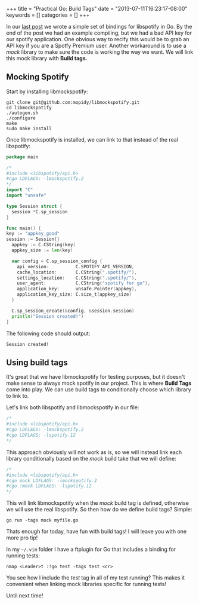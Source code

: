 +++
title = "Practical Go: Build Tags"
date = "2013-07-11T16:23:17-08:00"
keywords = []
categories = []
+++


In our [last post](/blog/2013/07/08/practical-go-c-bindings/) we wrote a simple set of bindings for libspotify in Go. By the end of the post we had an example compiling, but we had a bad API key for our spotify application. One obvious way to recify this would be to grab an API key if you are a Spotfy Premium user. Another workaround is to use a *mock* library to make sure the code is working the way we want. We will link this mock library with **Build tags.**

## Mocking Spotify
Start by installing libmockspotify:
``` text
git clone git@github.com:mopidy/libmockspotify.git
cd libmockspotify
./autogen.sh
./configure
make
sudo make install
```

Once libmockspotify is installed, we can link to that instead of the real libspotify:


``` go
package main

/*
#include <libspotify/api.h>
#cgo LDFLAGS: -lmockspotify.2
*/
import "C"
import "unsafe"

type Session struct {
  session *C.sp_session
}

func main() {
key := "appkey_good"
session := Session{}
  appkey := C.CString(key)
  appkey_size := len(key)

  var config = C.sp_session_config {
    api_version:          C.SPOTIFY_API_VERSION,
    cache_location:       C.CString(".spotify/"),
    settings_location:    C.CString(".spotify/"),
    user_agent:           C.CString("spotify for go"),
    application_key:      unsafe.Pointer(appkey),
    application_key_size: C.size_t(appkey_size)
  }

  C.sp_session_create(&config, &session.session)
  println("Session created!")
}
```

The following code should output:
``` text
Session created!
```

## Using build tags
It's great that we have libmockspotify for testing purposes, but it doesn't make sense to always mock spotify in our project. This is where **Build Tags** come into play. We can use build tags to conditionally choose which library to link to. 

Let's link both libspotify and libmockspotify in our file:
``` go
/*
#include <libspotify/api.h>
#cgo LDFLAGS: -lmockspotify.2
#cgo LDFLAGS: -lspotify.12
*/
```

This approach obviously will not work as is, so we will instead link each library conditionally based on the *mock* build take that we will define:
``` go
/*
#include <libspotify/api.h>
#cgo mock LDFLAGS: -lmockspotify.2
#cgo !mock LDFLAGS: -lspotify.12
*/
```

This will link libmockspotify when the *mock* build tag is defined, otherwise we will use the real libspotify. So then how do we define build tags? Simple:

``` text
go run -tags mock myfile.go
```

Thats enough for today, have fun with build tags! I will leave you with one more pro tip!

In my `~/.vim` folder I have a ftplugin for Go that includes a binding for running tests:
``` text
nmap <Leader>t :!go test -tags test <cr>
```

You see how I include the *test* tag in all of my test running? This makes it convenient when linking mock libraries specific for running tests!

Until next time!
